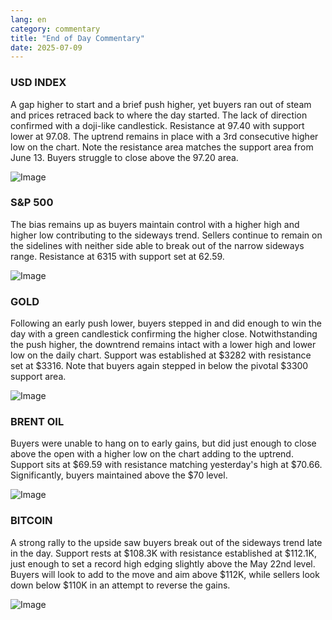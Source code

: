 ```yaml
---
lang: en
category: commentary
title: "End of Day Commentary"
date: 2025-07-09
---
```


### USD INDEX

A gap higher to start and a brief push higher, yet buyers ran out of steam and prices retraced back to where the day started. The lack of direction confirmed with a doji-like candlestick. Resistance at 97.40 with support lower at 97.08. The uptrend remains in place with a 3rd consecutive higher low on the chart. Note the resistance area matches the support area from June 13. Buyers struggle to close above the 97.20 area.

![Image](https://markleighedu.github.io/img/Jul-2025/09-Jul-2025/usdindex.jpg)

### S&P 500

The bias remains up as buyers maintain control with a higher high and higher low contributing to the sideways trend. Sellers continue to remain on the sidelines with neither side able to break out of the narrow sideways range. Resistance at 6315 with support set at 62.59. 

![Image](https://markleighedu.github.io/img/Jul-2025/09-Jul-2025/sp500.jpg)

### GOLD

Following an early push lower, buyers stepped in and did enough to win the day with a green candlestick confirming the higher close. Notwithstanding the push higher, the downtrend remains intact with a lower high and lower low on the daily chart. Support was established at $3282 with resistance set at $3316. Note that buyers again stepped in below the pivotal $3300 support area.

![Image](https://markleighedu.github.io/img/Jul-2025/09-Jul-2025/gold.jpg)

### BRENT OIL

Buyers were unable to hang on to early gains, but did just enough to close above the open with a higher low on the chart adding to the uptrend. Support sits at $69.59 with resistance matching yesterday's high at $70.66. Significantly, buyers maintained above the $70 level.

![Image](https://markleighedu.github.io/img/Jul-2025/09-Jul-2025/brentoil.jpg)

### BITCOIN

A strong rally to the upside saw buyers break out of the sideways trend late in the day. Support rests at $108.3K with resistance established at $112.1K, just enough to set a record high edging slightly above the May 22nd level. Buyers will look to add to the move and aim above $112K, while sellers look down below $110K in an attempt to reverse the gains.

![Image](https://markleighedu.github.io/img/Jul-2025/09-Jul-2025/bitcoin.jpg)

